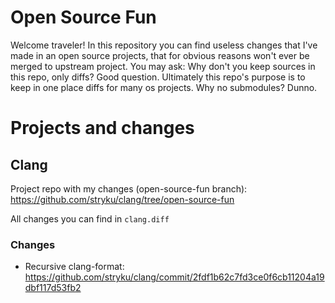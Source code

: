 # Open Source Fun
Welcome traveler! In this repository you can find useless changes that I've made in an open source projects, that for obvious reasons won't ever be merged to upstream project. You may ask: Why don't you keep sources in this repo, only diffs? Good question. Ultimately this repo's purpose is to keep in one place diffs for many os projects. Why no submodules? Dunno.

# Projects and changes
## Clang
Project repo with my changes (open-source-fun branch): https://github.com/stryku/clang/tree/open-source-fun

All changes you can find in `clang.diff`
### Changes
* Recursive clang-format: https://github.com/stryku/clang/commit/2fdf1b62c7fd3ce0f6cb11204a19dbf117d53fb2

